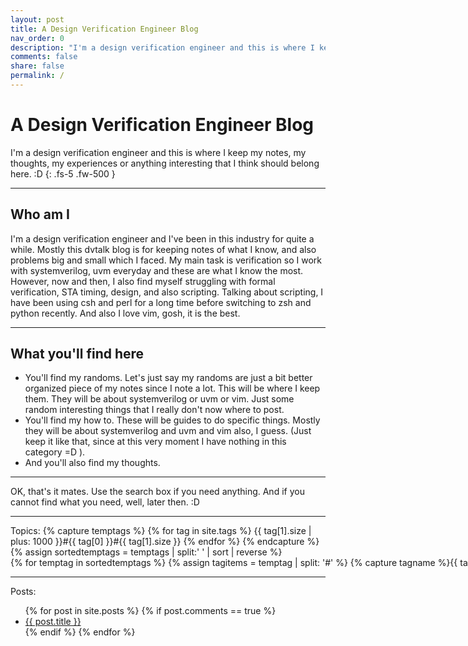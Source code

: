 ```yaml
---
layout: post
title: A Design Verification Engineer Blog
nav_order: 0
description: "I'm a design verification engineer and this is where I keep my notes, my thoughts, my experiences or anything interesting that I think should belong here."
comments: false
share: false
permalink: /
---
```


# A Design Verification Engineer Blog
I'm a design verification engineer and this is where I keep my notes, my thoughts, my experiences or anything interesting that I think should belong here. :D
{: .fs-5 .fw-500 }

---
## Who am I
I'm a design verification engineer and I've been in this industry for quite a while. Mostly this dvtalk blog is for keeping notes of what I know, and also problems big and small which I faced. My main task is verification so I work with systemverilog, uvm everyday and these are what I know the most. However, now and then, I also find myself struggling with formal verification, STA timing, design, and also scripting. Talking about scripting, I have been using csh and perl for a long time before switching to zsh and python recently. And also I love vim, gosh, it is the best.

---
## What you'll find here
* You'll find my randoms.
Let's just say my randoms are just a bit better organized piece of my notes since I note a lot. This will be where I keep them. They will be about systemverilog or uvm or vim. Just some random interesting things that I really don't now where to post.
* You'll find my how to.
These will be guides to do specific things. Mostly they will be about systemverilog and uvm and vim also, I guess. (Just keep it like that, since at this very moment I have nothing in this category =D ).
* And you'll also find my thoughts.



---
OK, that's it mates.
Use the search box if you need anything.
And if you cannot find what you need, well, later then. :D

---
Topics:
{% capture temptags %}
  {% for tag in site.tags %}
    {{ tag[1].size | plus: 1000 }}#{{ tag[0] }}#{{ tag[1].size }}
  {% endfor %}
{% endcapture %}
{% assign sortedtemptags = temptags | split:' ' | sort | reverse %}
<nobr>
{% for temptag in sortedtemptags %}
  {% assign tagitems = temptag | split: '#' %}
  {% capture tagname %}{{ tagitems[1] }}{% endcapture %}
  <a href="/tag/{{ tagname }}" class="btn btn-dawn mr-2">{{ tagname }}</a>
{% endfor %}
</nobr>

---
Posts:
<ul>
{% for post in site.posts %}
  {% if post.comments == true %}
    <li>
      <a href="{{ post.url }}">{{ post.title }}</a>
    </li>
  {% endif %}
{% endfor %}
</ul>
 

